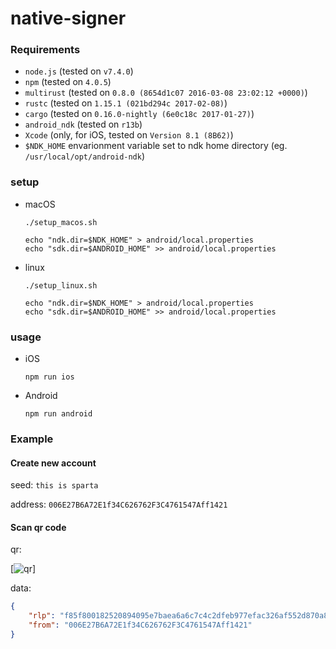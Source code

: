 # native-signer

### Requirements

- `node.js` (tested on `v7.4.0`)
- `npm` (tested on `4.0.5`)
- `multirust` (tested on `0.8.0 (8654d1c07 2016-03-08 23:02:12 +0000)`)
- `rustc` (tested on `1.15.1 (021bd294c 2017-02-08)`)
- `cargo` (tested on `0.16.0-nightly (6e0c18c 2017-01-27)`)
- `android_ndk` (tested on `r13b`)
- `Xcode` (only, for iOS, tested on `Version 8.1 (8B62)`)
- `$NDK_HOME` envarionment variable set to ndk home directory (eg. `/usr/local/opt/android-ndk`)

### setup

- macOS

    ```
    ./setup_macos.sh

    echo "ndk.dir=$NDK_HOME" > android/local.properties
    echo "sdk.dir=$ANDROID_HOME" >> android/local.properties
    ```

- linux

    ```
    ./setup_linux.sh

    echo "ndk.dir=$NDK_HOME" > android/local.properties
    echo "sdk.dir=$ANDROID_HOME" >> android/local.properties
    ```

### usage

- iOS

    ```
    npm run ios
    ```

- Android

    ```
    npm run android
    ```

### Example

#### Create new account

seed: `this is sparta`

address: `006E27B6A72E1f34C626762F3C4761547Aff1421`

#### Scan qr code


qr:

[![qr][tx_qr]]

data:

```json
{
	"rlp": "f85f800182520894095e7baea6a6c7c4c2dfeb977efac326af552d870a801ba048b55bfa915ac795c431978d8a6a992b628d557da5ff759b307d495a36649353a0efffd310ac743f371de3b9f7f9cb56c0b28ad43601b4ab949f53faa07bd2c804",
	"from": "006E27B6A72E1f34C626762F3C4761547Aff1421"
}
```

[tx_qr]: ./docs/tx_qr.png
